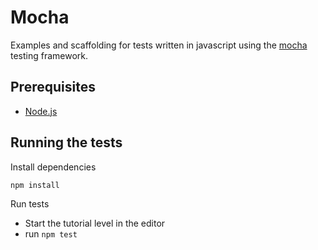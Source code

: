 # Mocha

Examples and scaffolding for tests written in javascript using the [mocha](https://mochajs.org/) testing framework.


## Prerequisites

* [Node.js](https://nodejs.org/)

## Running the tests

Install dependencies

  ```
  npm install
  ```

Run tests

  * Start the tutorial level in the editor
  * run `npm test`

